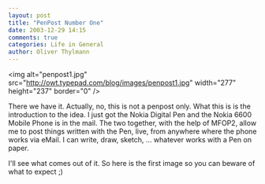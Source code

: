 ```yaml
---
layout: post
title: "PenPost Number One"
date: 2003-12-29 14:15
comments: true
categories: Life in General
author: Oliver Thylmann
---
```



&lt;img alt=&quot;penpost1.jpg&quot; src=&quot;http://owt.typepad.com/blog/images/penpost1.jpg&quot; width=&quot;277&quot; height=&quot;237&quot; border=&quot;0&quot; /&gt;

There we have it. Actually, no, this is not a penpost only. What this is 
is the introduction to the idea. I just got the Nokia Digital Pen and the 
Nokia 6600 Mobile Phone is in the mail. The two together, with the help 
of MFOP2, allow me to post things written with the Pen, live, from anywhere 
where the phone works via eMail. I can write, draw, sketch, ... whatever 
works with a Pen on paper.

I'll see what comes out of it. So here is the first image so you can beware of 
what to expect ;)


